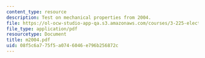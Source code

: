 ```yaml
---
content_type: resource
description: Test on mechanical properties from 2004.
file: https://ol-ocw-studio-app-qa.s3.amazonaws.com/courses/3-225-electronic-and-mechanical-properties-of-materials-fall-2007/08f5c6a775f5a0746046e796b256872c_m2004.pdf
file_type: application/pdf
resourcetype: Document
title: m2004.pdf
uid: 08f5c6a7-75f5-a074-6046-e796b256872c
---
```

